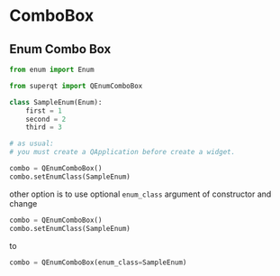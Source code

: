 # ComboBox


## Enum Combo Box

```python
from enum import Enum

from superqt import QEnumComboBox

class SampleEnum(Enum):
    first = 1
    second = 2
    third = 3

# as usual:
# you must create a QApplication before create a widget.

combo = QEnumComboBox()
combo.setEnumClass(SampleEnum)
```

other option is to use optional `enum_class` argument of constructor and change
```python
combo = QEnumComboBox()
combo.setEnumClass(SampleEnum)
```
to
```python
combo = QEnumComboBox(enum_class=SampleEnum)
```
